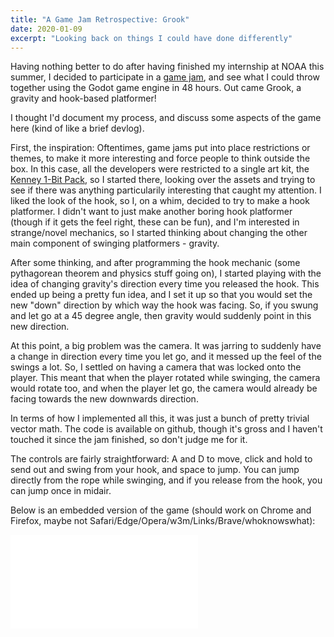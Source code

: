 ```yaml
---
title: "A Game Jam Retrospective: Grook"
date: 2020-01-09
excerpt: "Looking back on things I could have done differently"
---
```


Having nothing better to do after having finished my internship at NOAA this summer, I decided to participate in a <a href="https://itch.io/jam/miz-jam-1">game jam</a>, and see what I could throw together using the Godot game engine in 48 hours. Out came Grook, a gravity and hook-based platformer!

I thought I'd document my process, and discuss some aspects of the game here (kind of like a brief devlog).

First, the inspiration: Oftentimes, game jams put into place restrictions or themes, to make it more interesting and force people to think outside the box. In this case, all the developers were restricted to a single art kit, the <a href="https://kenney.nl/assets/bit-pack">Kenney 1-Bit Pack</a>, so I started there, looking over the assets and trying to see if there was anything particularily interesting that caught my attention. I liked the look of the hook, so I, on a whim, decided to try to make a hook platformer. I didn't want to just make another boring hook platformer (though if it gets the feel right, these can be fun), and I'm interested in strange/novel mechanics, so I started thinking about changing the other main component of swinging platformers - gravity. 

After some thinking, and after programming the hook mechanic (some pythagorean theorem and physics stuff going on), I started playing with the idea of changing gravity's direction every time you released the hook. This ended up being a pretty fun idea, and I set it up so that you would set the new "down" direction by which way the hook was facing. So, if you swung and let go at a 45 degree angle, then gravity would suddenly point in this new direction.

At this point, a big problem was the camera. It was jarring to suddenly have a change in direction every time you let go, and it messed up the feel of the swings a lot. So, I settled on having a camera that was locked onto the player. This meant that when the player rotated while swinging, the camera would rotate too, and when the player let go, the camera would already be facing towards the new downwards direction.

In terms of how I implemented all this, it was just a bunch of pretty trivial vector math. The code is available on github, though it's gross and I haven't touched it since the jam finished, so don't judge me for it.

The controls are fairly straightforward: A and D to move, click and hold to send out and swing from your hook, and space to jump. You can jump directly from the rope while swinging, and if you release from the hook, you can jump once in midair.

Below is an embedded version of the game (should work on Chrome and Firefox, maybe not Safari/Edge/Opera/w3m/Links/Brave/whoknowswhat):

<iframe mozallowfullscreen="true" allow="autoplay; fullscreen *;" src="../attachments/grook/grook.html" msallowfullscreen="true" scrolling="no" allowfullscreen="true" webkitallowfullscreen="true" id="game_drop" allowtransparency="true" frameborder="0"></iframe>

